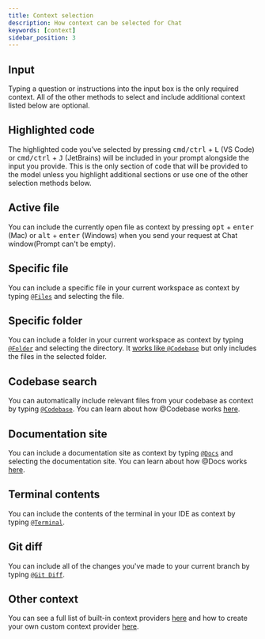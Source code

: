 ```yaml
---
title: Context selection
description: How context can be selected for Chat
keywords: [context]
sidebar_position: 3
---
```


## Input

Typing a question or instructions into the input box is the only required context. All of the other methods to select and include additional context listed below are optional.

## Highlighted code

The highlighted code you’ve selected by pressing <kbd>cmd/ctrl</kbd> + <kbd>L</kbd> (VS Code) or <kbd>cmd/ctrl</kbd> + <kbd>J</kbd> (JetBrains) will be included in your prompt alongside the input you provide. This is the only section of code that will be provided to the model unless you highlight additional sections or use one of the other selection methods below.

## Active file

You can include the currently open file as context by pressing <kbd>opt</kbd> + <kbd>enter</kbd> (Mac) or <kbd>alt</kbd> + <kbd>enter</kbd> (Windows) when you send your request at Chat window(Prompt can't be empty).

## Specific file

You can include a specific file in your current workspace as context by typing [`@Files`](../customize/context-providers.md#file) and selecting the file.

## Specific folder

You can include a folder in your current workspace as context by typing [`@Folder`](../customize/context-providers.md#folder) and selecting the directory. It [works like `@Codebase`](../customize/deep-dives/codebase.md) but only includes the files in the selected folder.

## Codebase search

You can automatically include relevant files from your codebase as context by typing [`@Codebase`](../customize/context-providers.md#codebase). You can learn about how @Codebase works [here](../customize/deep-dives/codebase.md).

## Documentation site

You can include a documentation site as context by typing [`@Docs`](../customize/context-providers.md#docs) and selecting the documentation site. You can learn about how @Docs works [here](../customize/deep-dives/docs.md).

## Terminal contents

You can include the contents of the terminal in your IDE as context by typing [`@Terminal`](../customize/context-providers.md#terminal).

## Git diff

You can include all of the changes you've made to your current branch by typing [`@Git Diff`](../customize/context-providers.md#git-diff).

## Other context

You can see a full list of built-in context providers [here](../customize/context-providers.md) and how to create your own custom context provider [here](../customize/tutorials/build-your-own-context-provider.md).
